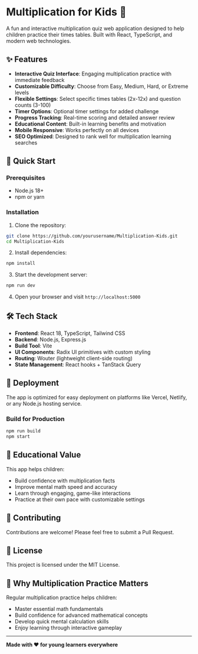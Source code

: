 # Multiplication for Kids 🧮

A fun and interactive multiplication quiz web application designed to help children practice their times tables. Built with React, TypeScript, and modern web technologies.

## ✨ Features

- **Interactive Quiz Interface**: Engaging multiplication practice with immediate feedback
- **Customizable Difficulty**: Choose from Easy, Medium, Hard, or Extreme levels
- **Flexible Settings**: Select specific times tables (2x-12x) and question counts (3-100)
- **Timer Options**: Optional timer settings for added challenge
- **Progress Tracking**: Real-time scoring and detailed answer review
- **Educational Content**: Built-in learning benefits and motivation
- **Mobile Responsive**: Works perfectly on all devices
- **SEO Optimized**: Designed to rank well for multiplication learning searches

## 🚀 Quick Start

### Prerequisites
- Node.js 18+ 
- npm or yarn

### Installation

1. Clone the repository:
```bash
git clone https://github.com/yourusername/Multiplication-Kids.git
cd Multiplication-Kids
```

2. Install dependencies:
```bash
npm install
```

3. Start the development server:
```bash
npm run dev
```

4. Open your browser and visit `http://localhost:5000`

## 🛠️ Tech Stack

- **Frontend**: React 18, TypeScript, Tailwind CSS
- **Backend**: Node.js, Express.js
- **Build Tool**: Vite
- **UI Components**: Radix UI primitives with custom styling
- **Routing**: Wouter (lightweight client-side routing)
- **State Management**: React hooks + TanStack Query

## 📱 Deployment

The app is optimized for easy deployment on platforms like Vercel, Netlify, or any Node.js hosting service.

### Build for Production

```bash
npm run build
npm start
```

## 🎯 Educational Value

This app helps children:
- Build confidence with multiplication facts
- Improve mental math speed and accuracy
- Learn through engaging, game-like interactions
- Practice at their own pace with customizable settings

## 🤝 Contributing

Contributions are welcome! Please feel free to submit a Pull Request.

## 📄 License

This project is licensed under the MIT License.

## 🌟 Why Multiplication Practice Matters

Regular multiplication practice helps children:
- Master essential math fundamentals
- Build confidence for advanced mathematical concepts
- Develop quick mental calculation skills
- Enjoy learning through interactive gameplay

---

**Made with ❤️ for young learners everywhere**
